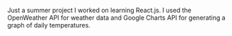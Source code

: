 Just a summer project I worked on learning React.js. I used the OpenWeather API for weather data and Google Charts API for generating a graph of daily temperatures.
